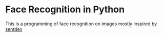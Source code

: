 # Face Recognition in Python
This is a programming of face recognition on images mostly inspired by [sentdex](youtube.com/sentdex)

